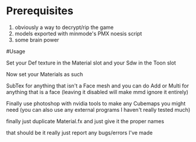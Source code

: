 # Prerequisites
1) obviously a way to decrypt/rip the game
2) models exported with minmode's PMX noesis script
3) some brain power

#Usage

Set your Def texture in the Material slot and your Sdw in the Toon slot

Now set your Materials as such

SubTex for anything that isn't a Face mesh and you can do Add or Multi for anything that is a face (leaving it disabled will make mmd ignore it entirely)

Finally use photoshop with nvidia tools to make any Cubemaps you might need (you can also use any external programs I haven't really tested much)

finally just duplicate Material.fx and just give it the proper names

that should be it really just report any bugs/errors I've made
